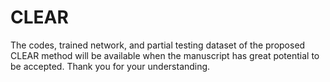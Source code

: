 # CLEAR
The codes, trained network, and partial testing dataset of the proposed CLEAR method will be available when the manuscript has great potential to be accepted. Thank you for your understanding.

